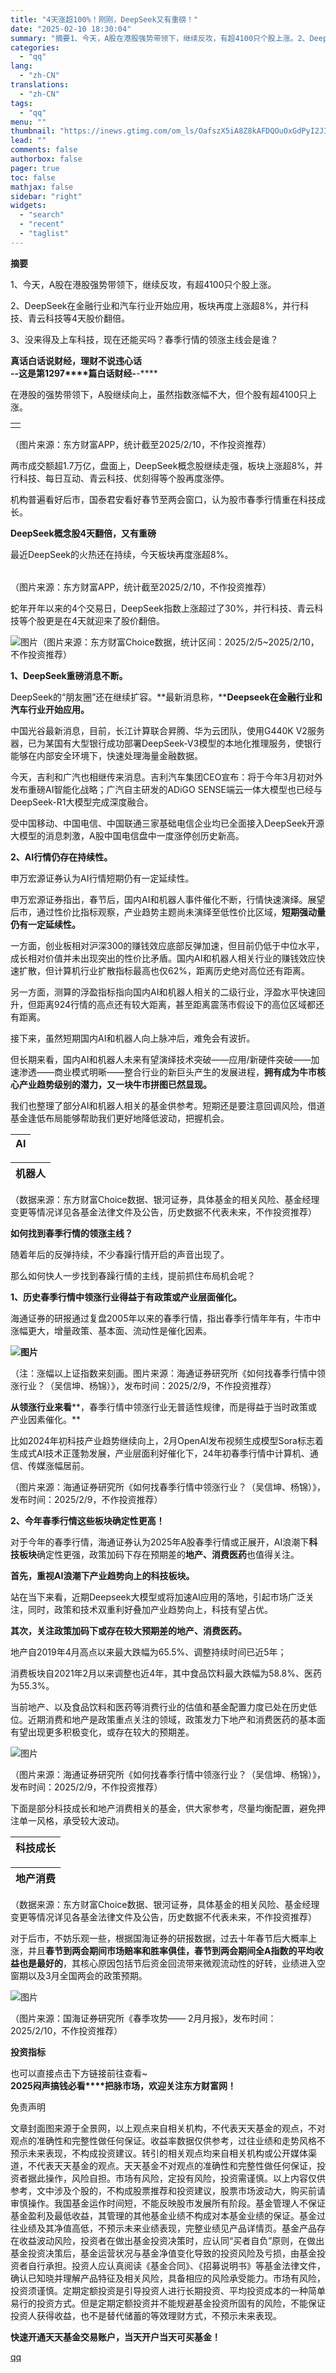 ```yaml
---
title: "4天涨超100%！刚刚，DeepSeek又有重磅！"
date: "2025-02-10 18:30:04"
summary: "摘要1、今天，A股在港股强势带领下，继续反攻，有超4100只个股上涨。2、DeepSeek在金融行业..."
categories:
  - "qq"
lang:
  - "zh-CN"
translations:
  - "zh-CN"
tags:
  - "qq"
menu: ""
thumbnail: "https://inews.gtimg.com/om_ls/OafszX5iA8Z8kAFDQOuOxGdPyI2JIwnpFWnbB8jr5eOjMAA_640360/0"
lead: ""
comments: false
authorbox: false
pager: true
toc: false
mathjax: false
sidebar: "right"
widgets:
  - "search"
  - "recent"
  - "taglist"
---
```


**摘要**

1、今天，A股在港股强势带领下，继续反攻，有超4100只个股上涨。

  


2、DeepSeek在金融行业和汽车行业开始应用，板块再度上涨超8%，并行科技、青云科技等4天股价翻倍。

  


3、没来得及上车科技，现在还能买吗？春季行情的领涨主线会是谁？

  
**真话白话说财经，理财不说违心话**  
**--这是第1297****篇白话财经-**-****  

在港股的强势带领下，A股继续向上，虽然指数涨幅不大，但个股有超4100只上涨。

  


|  |
| --- |
|  |

（图片来源：东方财富APP，统计截至2025/2/10，不作投资推荐）

  


两市成交额超1.7万亿，盘面上，DeepSeek概念股继续走强，板块上涨超8%，并行科技、每日互动、青云科技、优刻得等个股再度涨停。

  


机构普遍看好后市，国泰君安看好春节至两会窗口，认为股市春季行情重在科技成长。

  


  
**DeepSeek概念股4天翻倍，又有重磅**

最近DeepSeek的火热还在持续，今天板块再度涨超8%。

|  |  |
| --- | --- |

（图片来源：东方财富APP，统计截至2025/2/10，不作投资推荐）

蛇年开年以来的4个交易日，DeepSeek指数上涨超过了30%，并行科技、青云科技等个股更是在4天就迎来了股价翻倍。

![图片](https://inews.gtimg.com/om_bt/OwZQtPbY0rKgmP-Fwchf9ZjBJ2f9F6dFFoFElhCKfVJ44AA/641)（图片来源：东方财富Choice数据，统计区间：2025/2/5~2025/2/10，不作投资推荐）

**1、DeepSeek重磅消息不断。**

DeepSeek的“朋友圈”还在继续扩容。**最新消息称，****Deepseek在金融行业和汽车行业开始应用。**

中国光谷最新消息，目前，长江计算联合昇腾、华为云团队，使用G440K V2服务器，已为某国有大型银行成功部署DeepSeek-V3模型的本地化推理服务，使银行能够在内部安全环境下，快速处理海量金融数据。

今天，吉利和广汽也相继传来消息。吉利汽车集团CEO宣布：将于今年3月初对外发布重磅AI智能化战略；广汽自主研发的ADiGO SENSE端云一体大模型也已经与DeepSeek-R1大模型完成深度融合。

受中国移动、中国电信、中国联通三家基础电信企业均已全面接入DeepSeek开源大模型的消息刺激，A股中国电信盘中一度涨停创历史新高。

**2、AI行情仍存在持续性。**  


申万宏源证券认为AI行情短期仍有一定延续性。

申万宏源证券指出，春节后，国内AI和机器人事件催化不断，行情快速演绎。展望后市，通过性价比指标观察，产业趋势主题尚未演绎至低性价比区域，**短期强动量仍有一定延续性。**

一方面，创业板相对沪深300的赚钱效应底部反弹加速，但目前仍低于中位水平，成长相对价值并未出现突出的性价比矛盾。国内AI和机器人相关行业的赚钱效应快速扩散，但计算机行业扩散指标最高也仅62%，距离历史绝对高位还有距离。

另一方面，测算的浮盈指标指向国内AI和机器人相关的二级行业，浮盈水平快速回升，但距离924行情的高点还有较大距离，甚至距离震荡市假设下的高位区域都还有距离。

接下来，虽然短期国内AI和机器人向上脉冲后，难免会有波折。

但长期来看，国内AI和机器人未来有望演绎技术突破——应用/新硬件突破——加速渗透——商业模式明晰——整合行业的新巨头产生的发展进程，**拥有成为牛市核心产业趋势级别的潜力，又一块牛市拼图已然显现。**

我们也整理了部分AI和机器人相关的基金供参考。短期还是要注意回调风险，借道基金逢低布局能够帮助我们更好地降低波动，把握机会。

| **AI** |
| --- |

| **机器人** |
| --- |

（数据来源：东方财富Choice数据、银河证券，具体基金的相关风险、基金经理变更等情况详见各基金法律文件及公告，历史数据不代表未来，不作投资推荐）

  


  
**如何找到春季行情的领涨主线？**  

随着年后的反弹持续，不少春躁行情开启的声音出现了。

  


那么如何快人一步找到春躁行情的主线，提前抓住布局机会呢？

  


**1、历史春季行情中领涨行业得益于有政策或产业层面催化。**

海通证券的研报通过复盘2005年以来的春季行情，指出春季行情年年有，牛市中涨幅更大，增量政策、基本面、流动性是催化因素。

**![图片](https://inews.gtimg.com/om_bt/OtMef9BzI7YmxSsrVz-afNrGxZ6jz6TNjjvgPWmWTykskAA/641)**

（注：涨幅以上证指数来刻画。图片来源：海通证券研究所《如何找春季行情中领涨行业？（吴信坤、杨锦）》，发布时间：2025/2/9，不作投资推荐）

  


**从领涨行业来看****，春季行情中领涨行业无普适性规律，而是得益于当时政策或产业因素催化。**

  


比如2024年初科技产业趋势继续向上，2月OpenAI发布视频生成模型Sora标志着生成式AI技术正蓬勃发展，产业层面利好催化下，24年初春季行情中计算机、通信、传媒涨幅居前。

（图片来源：海通证券研究所《如何找春季行情中领涨行业？（吴信坤、杨锦）》，发布时间：2025/2/9，不作投资推荐）

**2、今年春季行情这些板块确定性更高！**

对于今年的春季行情，海通证券认为2025年A股春季行情或正展开，AI浪潮下**科技板块**确定性更强，政策加码下存在预期差的**地产、消费医药**也值得关注。

  


**首先，重视AI浪潮下产业趋势向上的****科技板块****。**

  


站在当下来看，近期Deepseek大模型或将加速AI应用的落地，引起市场广泛关注，同时，政策和技术双重利好叠加产业趋势向上，科技有望占优。

  


**其次，关注政策加码下或存在较大预期差的地产、消费医药。**

  


地产自2019年4月高点以来最大跌幅为65.5%、调整持续时间已近5年；

  


消费板块自2021年2月以来调整也近4年，其中食品饮料最大跌幅为58.8%、医药为55.3%。

  


当前地产、以及食品饮料和医药等消费行业的估值和基金配置力度已处在历史低位。近期消费和地产是政策重点关注的领域，政策发力下地产和消费医药的基本面有望出现更多积极变化，或存在较大的预期差。

  


![图片](https://inews.gtimg.com/om_bt/Oz0_2Ef3QKoCAqFSOkGBfvD5y_Z8N_t9u_Klf6z64djHUAA/641)

（图片来源：海通证券研究所《如何找春季行情中领涨行业？（吴信坤、杨锦）》，发布时间：2025/2/9，不作投资推荐）

  


下面是部分科技成长和地产消费相关的基金，供大家参考，尽量均衡配置，避免押注单一风格，承受较大波动。

| **科技成长** |
| --- |

| **地产消费** |
| --- |

（数据来源：东方财富Choice数据、银河证券，具体基金的相关风险、基金经理变更等情况详见各基金法律文件及公告，历史数据不代表未来，不作投资推荐）  

对于后市，不妨乐观一些，根据国海证券的研报数据，过去十年春节后大概率上涨，并且**春****节到两会期间市场赔率和胜率俱佳****，春节到两会期间全A指数的平均收益也是最好的**，其核心原因包括节后资金回流带来微观流动性的好转，业绩进入空窗期以及3月全国两会的政策预期。

  


![图片](https://inews.gtimg.com/om_bt/OIHrdGmE9E55EfNk-8lVHKYnXBggktEQWtsCA8ukvRgOsAA/641)

（图片来源：国海证券研究所《春季攻势—— 2月月报》，发布时间：2025/2/10，不作投资推荐）

  


**投资指标**

  


  


也可以直接点击下方链接前往查看~  
**2025闷声搞钱必看****把脉市场，欢迎关注东方财富网！**

免责声明

文章封面图来源于全景网，以上观点来自相关机构，不代表天天基金的观点，不对观点的准确性和完整性做任何保证。收益率数据仅供参考，过往业绩和走势风格不预示未来表现，不构成投资建议。转引的相关观点均来自相关机构或公开媒体渠道，不代表天天基金的观点。天天基金不对观点的准确性和完整性做任何保证，投资者据此操作，风险自担。市场有风险，定投有风险，投资需谨慎。以上内容仅供参考，文中涉及个股的，不构成股票推荐和投资建议，股票市场波动大，购买前请审慎操作。我国基金运作时间短，不能反映股市发展所有阶段。基金管理人不保证基金盈利及最低收益，其管理的其他基金业绩不构成对本基金业绩的保证。基金过往业绩及其净值高低，不预示未来业绩表现，完整业绩见产品详情页。基金产品存在收益波动风险，投资者在做出基金投资决策时，应认同“买者自负”原则，在做出基金投资决策后，基金运营状况与基金净值变化导致的投资风险及亏损，由基金投资者自行承担。投资人应认真阅读《基金合同》、《招募说明书》等基金法律文件，确认已知晓并理解产品特征及相关风险，具备相应的风险承受能力。市场有风险，投资须谨慎。定期定额投资是引导投资人进行长期投资、平均投资成本的一种简单易行的投资方式。但是定期定额投资并不能规避基金投资所固有的风险，不能保证投资人获得收益，也不是替代储蓄的等效理财方式，不预示未来表现。

**快速开通天天基金交易账户，**当天开户当天可买基金！****

[qq](https://new.qq.com/rain/a/20250210A073VS00)

